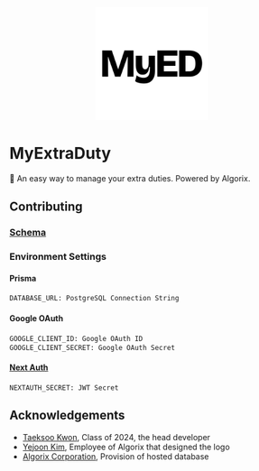 <p align="center">
    <a href="https://myextraduty.com"><img style="width: 200px; height: 200px;" src="https://github.com/YTG2G3/myextraduty/blob/development/public/myed_logo.svg?raw=true" /></a>
</p>

# MyExtraDuty
📅 An easy way to manage your extra duties. Powered by Algorix.

## Contributing

### [Schema](https://www.erdcloud.com/d/t4EyzNjYxkjH8cHQS)

### Environment Settings

#### Prisma
```
DATABASE_URL: PostgreSQL Connection String
```

#### Google OAuth
```
GOOGLE_CLIENT_ID: Google OAuth ID
GOOGLE_CLIENT_SECRET: Google OAuth Secret
```

#### [Next Auth](https://next-auth.js.org/configuration/options)
```
NEXTAUTH_SECRET: JWT Secret
```

## Acknowledgements
- [Taeksoo Kwon](https://github.com/YTG2G3), Class of 2024, the head developer
- [Yejoon Kim](https://github.com/unsignd), Employee of Algorix that designed the logo
- [Algorix Corporation](https://github.com/algorix-corp), Provision of hosted database